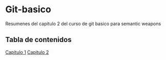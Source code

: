 # Git-basico
Resumenes del capitulo 2 del curso de git basico para semantic weapons

## Tabla de contenidos
[Capitulo 1](Ch1/Ch1.1.md)
[Capitulo 2](Ch2/Ch2.1.md)
